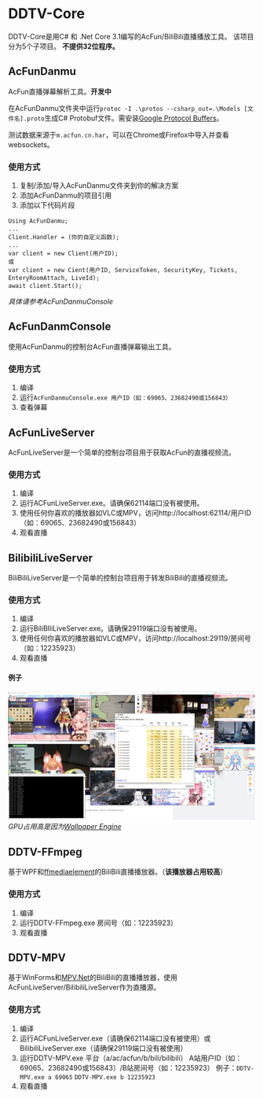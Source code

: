
# DDTV-Core
DDTV-Core是用C# 和 .Net Core 3.1编写的AcFun/BiliBili直播播放工具。
该项目分为5个子项目。
**不提供32位程序。**

## AcFunDanmu 
AcFun直播弹幕解析工具。**开发中**

在AcFunDanmu文件夹中运行`protoc -I .\protos --csharp_out=.\Models [文件名].proto`生成C# Protobuf文件。需安装[Google Protocol Buffers](https://github.com/protocolbuffers/protobuf/releases/tag/v3.12.2)。

测试数据来源于`m.acfun.cn.har`，可以在Chrome或Firefox中导入并查看websockets。

### 使用方式
1. 复制/添加/导入AcFunDanmu文件夹到你的解决方案
2. 添加AcFunDanmu的项目引用
3. 添加以下代码片段
```
Using AcFunDanmu;
...
Client.Handler = (你的自定义函数);
...
var client = new Client(用户ID);
或
var client = new Cient(用户ID, ServiceToken, SecurityKey, Tickets, EnteryRoomAttach, LiveId);
await client.Start();
```
*具体请参考AcFunDanmuConsole*

## AcFunDanmConsole
使用AcFunDanmu的控制台AcFun直播弹幕输出工具。
### 使用方式
1. 编译
2. 运行`AcFunDanmuConsole.exe 用户ID（如：69065、23682490或156843）`
3. 查看弹幕

## AcFunLiveServer
AcFunLiveServer是一个简单的控制台项目用于获取AcFun的直播视频流。
### 使用方式
1. 编译
2. 运行ACFunLiveServer.exe。请确保62114端口没有被使用。
3. 使用任何你喜欢的播放器如VLC或MPV，访问http://localhost:62114/用户ID （如：69065、23682490或156843）
4. 观看直播

## BilibiliLiveServer
BiliBiliLiveServer是一个简单的控制台项目用于转发BiliBili的直播视频流。
### 使用方式
1. 编译
2. 运行BiliBIliLiveServer.exe。请确保29119端口没有被使用。
3. 使用任何你喜欢的播放器如VLC或MPV，访问http://localhost:29119/房间号 （如：12235923）
4. 观看直播
#### 例子
![例子](https://raw.githubusercontent.com/wpscott/DDTV-Core/master/sample/sample.png)
*GPU占用高是因为[Wallpaper Engine](https://www.wallpaperengine.io/)*

## DDTV-FFmpeg
基于WPF和[ffmediaelement](https://github.com/unosquare/ffmediaelement)的BiliBili直播播放器。（**该播放器占用较高**）
### 使用方式
1. 编译
2. 运行DDTV-FFmpeg.exe 房间号（如：12235923）
3. 观看直播

## DDTV-MPV
基于WinForms和[MPV.Net](https://github.com/hudec117/Mpv.NET-lib-)的BiliBili的直播播放器，使用AcFunLiveServer/BilibiliLiveServer作为直播源。
### 使用方式
1. 编译
2. 运行ACFunLiveServer.exe（请确保62114端口没有被使用）或BilibiliLiveServer.exe（请确保29119端口没有被使用）
3. 运行DDTV-MPV.exe 平台（a/ac/acfun/b/bili/bilibili） A站用户ID（如：69065、23682490或156843）/B站房间号（如：12235923）
例子：`DDTV-MPV.exe a 69065` `DDTV-MPV.exe b 12235923`
4. 观看直播
